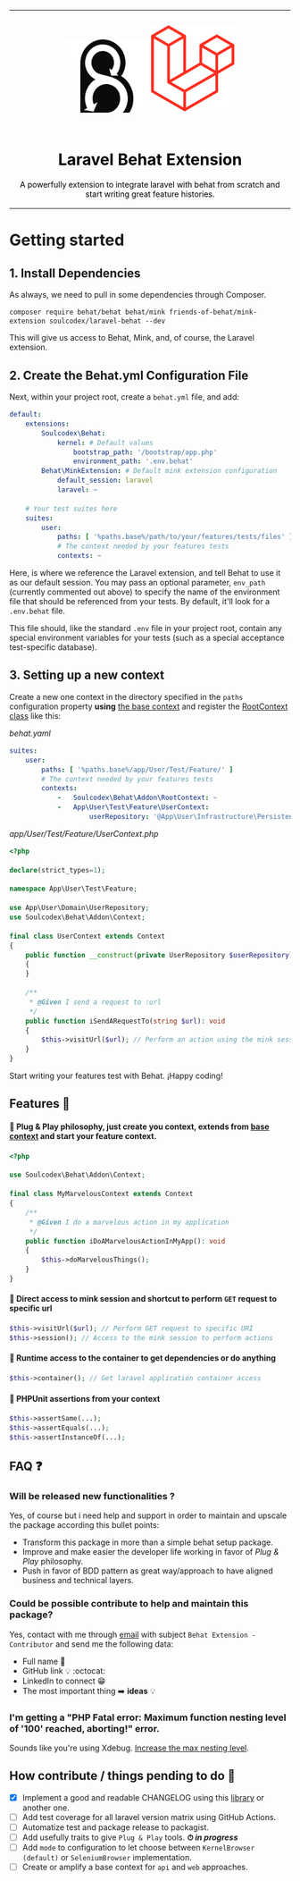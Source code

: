 <table align="center">
    <tr style="text-align: center;">
        <td align="center" width="9999">
            <img src="./doc/behat.png" width="150" alt="Project icon" style="margin: 25px auto; display: inline-block">
            <img src="./doc/laravel.png" width="150" alt="Project icon" style="margin: 25px auto; display: inline-block">

 <h1 style="color: black;">Laravel Behat Extension</h1>

<p style="color: black">A powerfully extension to integrate laravel with behat from scratch and start writing great feature histories.</p>
</td>
</tr>
</table>

# Getting started

## 1. Install Dependencies

As always, we need to pull in some dependencies through Composer.

```shell
composer require behat/behat behat/mink friends-of-behat/mink-extension soulcodex/laravel-behat --dev
```

This will give us access to Behat, Mink, and, of course, the Laravel extension.

## 2. Create the Behat.yml Configuration File

Next, within your project root, create a `behat.yml` file, and add:

```yaml
default:
    extensions:
        Soulcodex\Behat:
            kernel: # Default values
                bootstrap_path: '/bootstrap/app.php'
                environment_path: '.env.behat'
        Behat\MinkExtension: # Default mink extension configuration
            default_session: laravel
            laravel: ~

    # Your test suites here
    suites:
        user:
            paths: [ '%paths.base%/path/to/your/features/tests/files' ]
            # The context needed by your features tests
            contexts: ~
```

Here, is where we reference the Laravel extension, and tell Behat to use it as our default session. You may pass an
optional parameter, `env_path` (currently commented out above) to specify the name of the environment file that should
be referenced from your tests. By default, it'll look for a `.env.behat` file.

This file should, like the standard `.env` file in your project root, contain any special environment variables
for your tests (such as a special acceptance test-specific database).

## 3. Setting up a new context

Create a new one context in the directory specified in the `paths` configuration property **using**
[the base context](src/Addon/Context.php) and register the [RootContext class](src/Addon/RootContext.php) like this:

_behat.yaml_

```yaml
suites:
    user:
        paths: [ '%paths.base%/app/User/Test/Feature/' ]
        # The context needed by your features tests
        contexts:
            -   Soulcodex\Behat\Addon\RootContext: ~
            -   App\User\Test\Feature\UserContext:
                    userRepository: '@App\User\Infrastructure\Persistence\Eloquent\EloquentMySqlUserRepository'
```

_app/User/Test/Feature/UserContext.php_

```php
<?php

declare(strict_types=1);

namespace App\User\Test\Feature;

use App\User\Domain\UserRepository;
use Soulcodex\Behat\Addon\Context;

final class UserContext extends Context
{
    public function __construct(private UserRepository $userRepository)
    {
    }

    /**
     * @Given I send a request to :url
     */
    public function iSendARequestTo(string $url): void
    {
        $this->visitUrl($url); // Perform an action using the mink session 
    }
}
```

Start writing your features test with Behat. ¡Happy coding!

## Features 🎁

#### 💫 Plug & Play philosophy, just create you context, extends from [base context](src/Addon/Context.php) and start your feature context.

```php
<?php

use Soulcodex\Behat\Addon\Context;

final class MyMarvelousContext extends Context
{
    /**
     * @Given I do a marvelous action in my application
     */
    public function iDoAMarvelousActionInMyApp(): void
    {
        $this->doMarvelousThings();
    }
}
```

#### 💫 Direct access to mink session and shortcut to perform `GET` request to specific url

```php
$this->visitUrl($url); // Perform GET request to specific URI
$this->session(); // Access to the mink session to perform actions
```

#### 💫 Runtime access to the container to get dependencies or do anything

```php
$this->container(); // Get laravel application container access
```

#### 💫 PHPUnit assertions from your context

```php
$this->assertSame(...);
$this->assertEquals(...);
$this->assertInstanceOf(...);
```

## FAQ ❓

### Will be released new functionalities ?

Yes, of course but i need help and support in order to maintain and upscale the package according this bullet points:

* Transform this package in more than a simple behat setup package.
* Improve and make easier the developer life working in favor of *Plug & Play* philosophy.
* Push in favor of BDD pattern as great way/approach to have aligned business and technical layers.

### Could be possible contribute to help and maintain this package?

Yes, contact with me through [email](mailto:robertojosegn55@gmail.com) with subject `Behat Extension - Contributor` and
send me the following data:

* Full name 👋
* GitHub link 💡 :octocat:
* LinkedIn to connect 😁
* The most important thing ➡️ **ideas** 💡

### I'm getting a "PHP Fatal error: Maximum function nesting level of '100' reached, aborting!" error.

Sounds like you're using
Xdebug. [Increase the max nesting level](http://xdebug.org/docs/all_settings#max_nesting_level).

## How contribute / things pending to do 📄

- [X] Implement a good and readable CHANGELOG using
  this [library](https://github.com/marcocesarato/php-conventional-changelog) or another one.
- [ ] Add test coverage for all laravel version matrix using GitHub Actions.
- [ ] Automatize test and package release to packagist.
- [ ] Add usefully traits to give `Plug & Play` tools. **⏱ _in progress_**
- [ ] Add `mode` to configuration to let choose between `KernelBrowser (default)` or `SeleniumBrowser` implementation.
- [ ] Create or amplify a base context for `api` and `web` approaches.